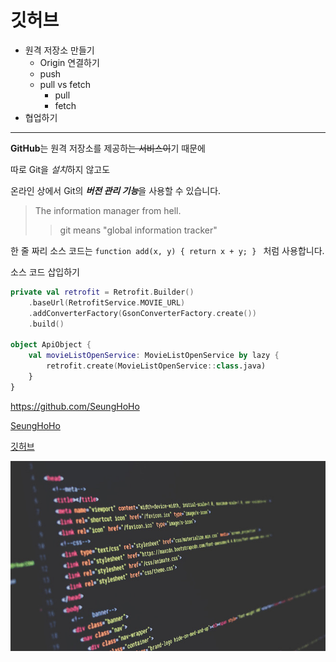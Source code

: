 # 깃허브

+ 원격 저장소 만들기
  - Origin 연결하기
  - push
  + pull vs fetch
    * pull
    * fetch
+ 협업하기

---

**GitHub**는 원격 저장소를 제공하~~는 서비스이~~기 때문에

따로 Git을 *설치*하지 않고도

온라인 상에서 Git의 ***버전 관리 기능***을 사용할 수 있습니다.

> The information manager from hell.
>> git means "global information tracker"

한 줄 짜리 소스 코드는 `function add(x, y) { return x + y; } ` 처럼 사용합니다.

소스 코드 삽입하기

```kotlin
private val retrofit = Retrofit.Builder()
    .baseUrl(RetrofitService.MOVIE_URL)
    .addConverterFactory(GsonConverterFactory.create())
    .build()

object ApiObject {
    val movieListOpenService: MovieListOpenService by lazy {
        retrofit.create(MovieListOpenService::class.java)
    }
}
```

<https://github.com/SeungHoHo>

[SeungHoHo](https://github.com/SeungHoHo)

[깃허브](https://github.com/SeungHoHo, "SeungHoHo 깃허브")

![이미지 연습](./images/coding.jpg)
